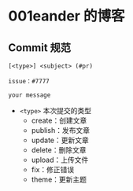 # 001eander 的博客

## Commit 规范

```text
[<type>] <subject> (#pr)

issue：#7777

your message
```

- `<type>` 本次提交的类型
  - create：创建文章
  - publish：发布文章
  - update：更新文章
  - delete：删除文章
  - upload：上传文件
  - fix：修正错误
  - theme：更新主题
